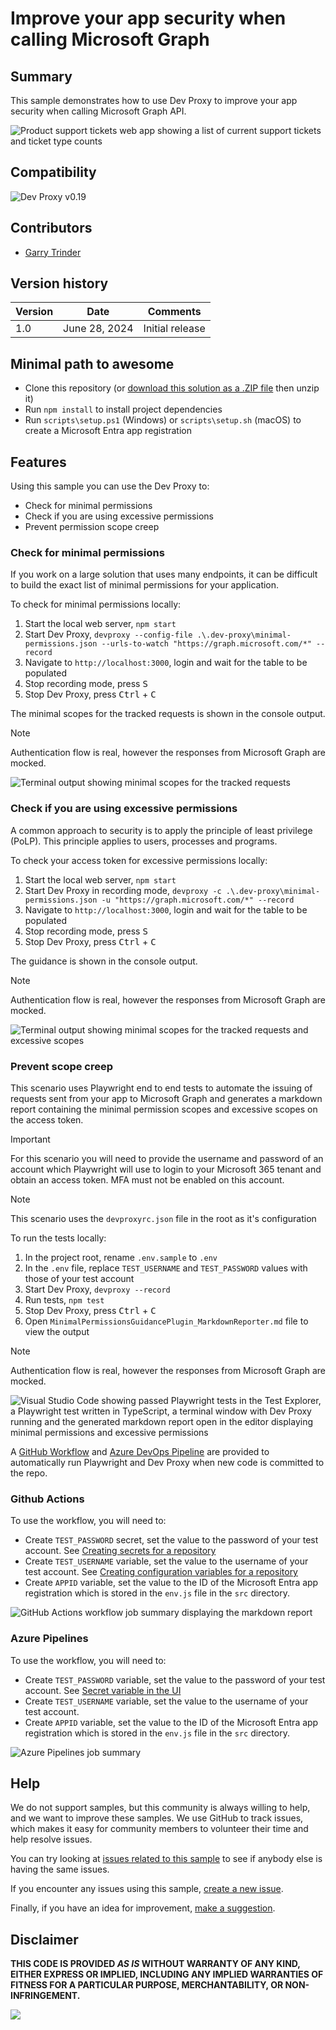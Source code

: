 # Improve your app security when calling Microsoft Graph

## Summary

This sample demonstrates how to use Dev Proxy to improve your app security when calling Microsoft Graph API.

![Product support tickets web app showing a list of current support tickets and ticket type counts](./assets/web-app.png)

## Compatibility

![Dev Proxy v0.19](https://img.shields.io/badge/devproxy-v0.10-green.svg)

## Contributors

* [Garry Trinder](https://github.com/garrytrinder)

## Version history

Version|Date|Comments
-------|----|--------
1.0|June 28, 2024|Initial release

## Minimal path to awesome

* Clone this repository (or [download this solution as a .ZIP file](https://pnp.github.io/download-partial/?url=https://github.com/pnp/proxy-samples/tree/main/samples/improve-app-security-graph) then unzip it)
* Run `npm install` to install project dependencies
* Run `scripts\setup.ps1` (Windows) or `scripts\setup.sh` (macOS) to create a Microsoft Entra app registration

## Features

Using this sample you can use the Dev Proxy to:

* Check for minimal permissions
* Check if you are using excessive permissions
* Prevent permission scope creep

### Check for minimal permissions

If you work on a large solution that uses many endpoints, it can be difficult to build the exact list of minimal permissions for your application.

To check for minimal permissions locally:

1. Start the local web server, `npm start`
1. Start Dev Proxy, `devproxy --config-file .\.dev-proxy\minimal-permissions.json --urls-to-watch "https://graph.microsoft.com/*" --record`
1. Navigate to `http://localhost:3000`, login and wait for the table to be populated
1. Stop recording mode, press <kbd>S</kdb>
1. Stop Dev Proxy, press <kbd>Ctrl</kbd> + <kbd>C</kbd>

The minimal scopes for the tracked requests is shown in the console output.

> [!NOTE]
> Authentication flow is real, however the responses from Microsoft Graph are mocked.

![Terminal output showing minimal scopes for the tracked requests](./assets/minimal-permissions.png)

### Check if you are using excessive permissions

A common approach to security is to apply the principle of least privilege (PoLP). This principle applies to users, processes and programs.

To check your access token for excessive permissions locally:

1. Start the local web server, `npm start`
1. Start Dev Proxy in recording mode, `devproxy -c .\.dev-proxy\minimal-permissions.json -u "https://graph.microsoft.com/*" --record`
1. Navigate to `http://localhost:3000`, login and wait for the table to be populated
1. Stop recording mode, press <kbd>S</kdb>
1. Stop Dev Proxy, press <kbd>Ctrl</kbd> + <kbd>C</kbd>

The guidance is shown in the console output.

> [!NOTE]
> Authentication flow is real, however the responses from Microsoft Graph are mocked.

![Terminal output showing minimal scopes for the tracked requests and excessive scopes](./assets/excessive-permissions.png)

### Prevent scope creep

This scenario uses Playwright end to end tests to automate the issuing of requests sent from your app to Microsoft Graph and generates a markdown report containing the minimal permission scopes and excessive scopes on the access token.

> [!IMPORTANT]
> For this scenario you will need to provide the username and password of an account which Playwright will use to login to your Microsoft 365 tenant and obtain an access token. MFA must not be enabled on this account.

> [!NOTE]
> This scenario uses the `devproxyrc.json` file in the root as it's configuration

To run the tests locally:

1. In the project root, rename `.env.sample` to `.env`
1. In the `.env` file, replace `TEST_USERNAME` and `TEST_PASSWORD` values with those of your test account
1. Start Dev Proxy, `devproxy --record`
1. Run tests, `npm test`
1. Stop Dev Proxy, press <kbd>Ctrl</kbd> + <kbd>C</kbd>
1. Open `MinimalPermissionsGuidancePlugin_MarkdownReporter.md` file to view the output

> [!NOTE]
> Authentication flow is real, however the responses from Microsoft Graph are mocked.

![Visual Studio Code showing passed Playwright tests in the Test Explorer, a Playwright test written in TypeScript, a terminal window with Dev Proxy running and the generated markdown report open in the editor displaying minimal permissions and excessive permissions](./assets/playwright.png)

A [GitHub Workflow](./.github/workflows/api-permissions-check.yml) and [Azure DevOps Pipeline](./azure-pipelines.yml) are provided to automatically run Playwright and Dev Proxy when new code is committed to the repo.

### Github Actions

To use the workflow, you will need to:

* Create `TEST_PASSWORD` secret, set the value to the password of your test account. See [Creating secrets for a repository](https://docs.github.com/actions/security-guides/using-secrets-in-github-actions#creating-secrets-for-a-repository)
* Create `TEST_USERNAME` variable, set the value to the username of your test account. See [Creating configuration variables for a repository](https://docs.github.com/actions/learn-github-actions/variables#creating-configuration-variables-for-a-repository)
* Create `APPID` variable, set the value to the ID of the Microsoft Entra app registration which is stored in the `env.js` file in the `src` directory.

![GitHub Actions workflow job summary displaying the markdown report](./assets/github-actions.png)

### Azure Pipelines

To use the workflow, you will need to:

* Create `TEST_PASSWORD` variable, set the value to the password of your test account. See [Secret variable in the UI](https://learn.microsoft.com/azure/devops/pipelines/process/set-secret-variables?view=azure-devops&tabs=yaml%2Cbash#secret-variable-in-the-ui)
* Create `TEST_USERNAME` variable, set the value to the username of your test account.
* Create `APPID` variable, set the value to the ID of the Microsoft Entra app registration which is stored in the `env.js` file in the `src` directory.

![Azure Pipelines job summary](./assets/azure-pipelines.png)

## Help

We do not support samples, but this community is always willing to help, and we want to improve these samples. We use GitHub to track issues, which makes it easy for  community members to volunteer their time and help resolve issues.

You can try looking at [issues related to this sample](https://github.com/pnp/proxy-samples/issues?q=label%3A%22sample%3A%20YOUR-SOLUTION-NAME%22) to see if anybody else is having the same issues.

If you encounter any issues using this sample, [create a new issue](https://github.com/pnp/proxy-samples/issues/new).

Finally, if you have an idea for improvement, [make a suggestion](https://github.com/pnp/proxy-samples/issues/new).

## Disclaimer

**THIS CODE IS PROVIDED *AS IS* WITHOUT WARRANTY OF ANY KIND, EITHER EXPRESS OR IMPLIED, INCLUDING ANY IMPLIED WARRANTIES OF FITNESS FOR A PARTICULAR PURPOSE, MERCHANTABILITY, OR NON-INFRINGEMENT.**

![](https://m365-visitor-stats.azurewebsites.net/SamplesGallery/pnp-devproxy-improve-app-security-graph)
